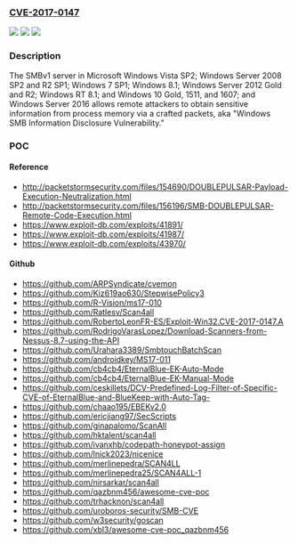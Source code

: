 ### [CVE-2017-0147](https://cve.mitre.org/cgi-bin/cvename.cgi?name=CVE-2017-0147)
![](https://img.shields.io/static/v1?label=Product&message=Windows%20SMB&color=blue)
![](https://img.shields.io/static/v1?label=Version&message=n%2Fa&color=blue)
![](https://img.shields.io/static/v1?label=Vulnerability&message=Information%20Disclosure&color=brighgreen)

### Description

The SMBv1 server in Microsoft Windows Vista SP2; Windows Server 2008 SP2 and R2 SP1; Windows 7 SP1; Windows 8.1; Windows Server 2012 Gold and R2; Windows RT 8.1; and Windows 10 Gold, 1511, and 1607; and Windows Server 2016 allows remote attackers to obtain sensitive information from process memory via a crafted packets, aka "Windows SMB Information Disclosure Vulnerability."

### POC

#### Reference
- http://packetstormsecurity.com/files/154690/DOUBLEPULSAR-Payload-Execution-Neutralization.html
- http://packetstormsecurity.com/files/156196/SMB-DOUBLEPULSAR-Remote-Code-Execution.html
- https://www.exploit-db.com/exploits/41891/
- https://www.exploit-db.com/exploits/41987/
- https://www.exploit-db.com/exploits/43970/

#### Github
- https://github.com/ARPSyndicate/cvemon
- https://github.com/Kiz619ao630/StepwisePolicy3
- https://github.com/R-Vision/ms17-010
- https://github.com/Ratlesv/Scan4all
- https://github.com/RobertoLeonFR-ES/Exploit-Win32.CVE-2017-0147.A
- https://github.com/RodrigoVarasLopez/Download-Scanners-from-Nessus-8.7-using-the-API
- https://github.com/Urahara3389/SmbtouchBatchScan
- https://github.com/androidkey/MS17-011
- https://github.com/cb4cb4/EternalBlue-EK-Auto-Mode
- https://github.com/cb4cb4/EternalBlue-EK-Manual-Mode
- https://github.com/ceskillets/DCV-Predefined-Log-Filter-of-Specific-CVE-of-EternalBlue-and-BlueKeep-with-Auto-Tag-
- https://github.com/chaao195/EBEKv2.0
- https://github.com/ericjiang97/SecScripts
- https://github.com/ginapalomo/ScanAll
- https://github.com/hktalent/scan4all
- https://github.com/ivanxhb/codepath-honeypot-assign
- https://github.com/lnick2023/nicenice
- https://github.com/merlinepedra/SCAN4LL
- https://github.com/merlinepedra25/SCAN4ALL-1
- https://github.com/nirsarkar/scan4all
- https://github.com/qazbnm456/awesome-cve-poc
- https://github.com/trhacknon/scan4all
- https://github.com/uroboros-security/SMB-CVE
- https://github.com/w3security/goscan
- https://github.com/xbl3/awesome-cve-poc_qazbnm456

